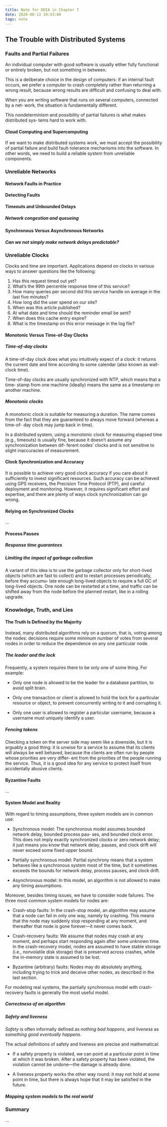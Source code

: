 ```yaml
---
title: Note for DDIA in Chapter 7
date: 2020-08-13 19:53:00
tags: note
---
```


## The Trouble with Distributed Systems


### Faults and Partial Failures

An individual computer with good software is usually either fully functional or entirely broken, but not something in between.

This is a deliberate choice in the design of computers: if an internal fault occurs, we prefer a computer to crash completely rather than returning a wrong result, because wrong results are difficult and confusing to deal with. 

When you are writing software that runs on several computers, connected by a net‐ work, the situation is fundamentally different. 

This nondeterminism and possibility of partial failures is what makes distributed sys‐ tems hard to work with.

#### Cloud Computing and Supercomputing

If we want to make distributed systems work, we must accept the possibility of partial failure and build fault-tolerance mechanisms into the software. In other words, we need to build a reliable system from unreliable components.

### Unreliable Networks

#### Network Faults in Practice

#### Detecting Faults

#### Timeouts and Unbounded Delays

##### Network congestion and queueing

#### Synchronous Versus Asynchronous Networks

##### Can we not simply make network delays predictable?

### Unreliable Clocks

Clocks and time are important. Applications depend on clocks in various ways to answer questions like the following:

1. Has this request timed out yet?
2. What’s the 99th percentile response time of this service?
3. How many queries per second did this service handle on average in the last five minutes?
4. How long did the user spend on our site?
5. When was this article published?
6. At what date and time should the reminder email be sent?
7. When does this cache entry expire?
8. What is the timestamp on this error message in the log file?

#### Monotonic Versus Time-of-Day Clocks

##### Time-of-day clocks

A time-of-day clock does what you intuitively expect of a clock: it returns the current date and time according to some calendar (also known as wall-clock time). 

Time-of-day clocks are usually synchronized with NTP, which means that a time‐ stamp from one machine (ideally) means the same as a timestamp on another machine. 

##### Monotonic clocks

A monotonic clock is suitable for measuring a duration. The name comes from the fact that they are guaranteed to always move forward (whereas a time-of- day clock may jump back in time).

In a distributed system, using a monotonic clock for measuring elapsed time (e.g., timeouts) is usually fine, because it doesn’t assume any synchronization between dif‐ ferent nodes’ clocks and is not sensitive to slight inaccuracies of measurement.

#### Clock Synchronization and Accuracy

It is possible to achieve very good clock accuracy if you care about it sufficiently to invest significant resources. Such accuracy can be achieved using GPS receivers, the Precision Time Protocol (PTP), and careful deployment and monitoring. However, it requires significant effort and expertise, and there are plenty of ways clock synchronization can go wrong.

#### Relying on Synchronized Clocks
...
#### Process Pauses

##### Response time guarantees

##### Limiting the impact of garbage collection

A variant of this idea is to use the garbage collector only for short-lived objects (which are fast to collect) and to restart processes periodically, before they accumu‐ late enough long-lived objects to require a full GC of long-lived objects. One node can be restarted at a time, and traffic can be shifted away from the node before the planned restart, like in a rolling upgrade.

### Knowledge, Truth, and Lies

#### The Truth Is Defined by the Majority

Instead, many distributed algorithms rely on a quorum, that is, voting among the nodes: decisions require some minimum number of votes from several nodes in order to reduce the dependence on any one particular node.

##### The leader and the lock

Frequently, a system requires there to be only one of some thing. For example:

- Only one node is allowed to be the leader for a database partition, to avoid split
brain.

- Only one transaction or client is allowed to hold the lock for a particular resource
or object, to prevent concurrently writing to it and corrupting it.

- Only one user is allowed to register a particular username, because a username must uniquely identify a user.

##### Fencing tokens

Checking a token on the server side may seem like a downside, but it is arguably a good thing: it is unwise for a service to assume that its clients will always be well behaved, because the clients are often run by people whose priorities are very differ‐ ent from the priorities of the people running the service. Thus, it is a good idea for any service to protect itself from accidentally abusive clients.

#### Byzantine Faults
...
#### System Model and Reality

With regard to timing assumptions, three system models are in common use:

- Synchronous model: The synchronous model assumes bounded network delay, bounded process pau‐ ses, and bounded clock error. This does not imply exactly synchronized clocks or zero network delay; it just means you know that network delay, pauses, and clock drift will never exceed some fixed upper bound. 

- Partially synchronous model: Partial synchrony means that a system behaves like a synchronous system most of the time, but it sometimes exceeds the bounds for network delay, process pauses, and clock drift.

- Asynchronous model: In this model, an algorithm is not allowed to make any timing assumptions.

Moreover, besides timing issues, we have to consider node failures. The three most common system models for nodes are:

- Crash-stop faults: In the crash-stop model, an algorithm may assume that a node can fail in only one way, namely by crashing. This means that the node may suddenly stop responding at any moment, and thereafter that node is gone forever—it never comes back.

- Crash-recovery faults: We assume that nodes may crash at any moment, and perhaps start responding again after some unknown time. In the crash-recovery model, nodes are assumed to have stable storage (i.e., nonvolatile disk storage) that is preserved across crashes, while the in-memory state is assumed to be lost.

- Byzantine (arbitrary) faults: Nodes may do absolutely anything, including trying to trick and deceive other nodes, as described in the last section.

For modeling real systems, the partially synchronous model with crash-recovery faults is generally the most useful model. 

##### Correctness of an algorithm

##### Safety and liveness

*Safety* is often informally defined as *nothing bad happens*, and *liveness* as *something good eventually happens*.

The actual definitions of safety and liveness are precise and mathematical:

- If a safety property is violated, we can point at a particular point in time at which it was broken. After a safety property has been violated, the violation cannot be undone—the damage is already done.

- A liveness property works the other way round: it may not hold at some point in time, but there is always hope that it may be satisfied in the future.

##### Mapping system models to the real world

### Summary

...
